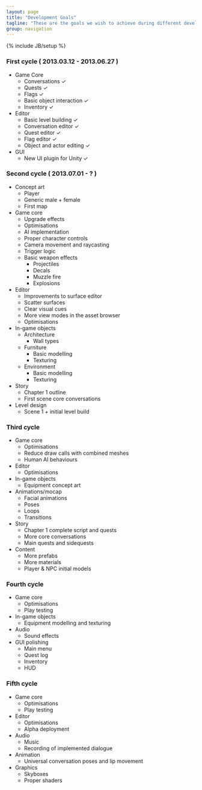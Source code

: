 ```yaml
---
layout: page
title: "Development Goals"
tagline: "These are the goals we wish to achieve during different development cycles"
group: navigation
---
```

{% include JB/setup %}

### First cycle ( 2013.03.12 - 2013.06.27 )
- Game Core
	- Conversations &#x2713;
	- Quests &#x2713;
	- Flags &#x2713;
	- Basic object interaction &#x2713;
	- Inventory &#x2713;
- Editor
	- Basic level building &#x2713;
	- Conversation editor &#x2713;
	- Quest editor &#x2713;
	- Flag editor &#x2713;
	- Object and actor editing &#x2713;
- GUI
	- New UI plugin for Unity &#x2713;

### Second cycle ( 2013.07.01 - ? )
- Concept art
	- Player
	- Generic male + female
	- First map
- Game core
	- Upgrade effects
	- Optimisations
	- AI implementation
	- Proper character controls
	- Camera movement and raycasting
	- Trigger logic
	- Basic weapon effects
		- Projectiles
		- Decals
		- Muzzle fire
		- Explosions
- Editor
	- Improvements to surface editor
	- Scatter surfaces
	- Clear visual cues
	- More view modes in the asset browser
	- Optimisations
- In-game objects
	- Architecture
		- Wall types
	- Furniture
		- Basic modelling 
		- Texturing
	- Environment
		- Basic modelling
		- Texturing
- Story
	- Chapter 1 outline
	- First scene core conversations
- Level design
	- Scene 1 + initial level build

### Third cycle
- Game core
	- Optimisations
	- Reduce draw calls with combined meshes
	- Human AI behaviours
- Editor
	- Optimisations
- In-game objects
	- Equipment concept art 
- Animations/mocap
	- Facial animations
	- Poses
	- Loops
	- Transitions
- Story
	- Chapter 1 complete script and quests
	- More core conversations
	- Main quests and sidequests
- Content
	- More prefabs
	- More materials
	- Player & NPC initial models

### Fourth cycle
- Game core
	- Optimisations
	- Play testing
- In-game objects
	- Equipment modelling and texturing
- Audio
	- Sound effects
- GUI polishing
	- Main menu 
	- Quest log
	- Inventory
	- HUD

### Fifth cycle
- Game core
	- Optimisations
	- Play testing
- Editor
	- Optimisations
	- Alpha deployment 
- Audio
	- Music
	- Recording of implemented dialogue
- Animation
	- Universal conversation poses and lip movement
- Graphics
	- Skyboxes
	- Proper shaders